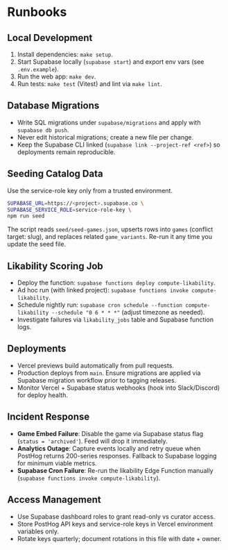 # Runbooks

## Local Development
1. Install dependencies: `make setup`.
2. Start Supabase locally (`supabase start`) and export env vars (see `.env.example`).
3. Run the web app: `make dev`.
4. Run tests: `make test` (Vitest) and lint via `make lint`.

## Database Migrations
- Write SQL migrations under `supabase/migrations` and apply with `supabase db push`.
- Never edit historical migrations; create a new file per change.
- Keep the Supabase CLI linked (`supabase link --project-ref <ref>`) so deployments remain reproducible.

## Seeding Catalog Data
Use the service-role key only from a trusted environment.

```bash
SUPABASE_URL=https://<project>.supabase.co \
SUPABASE_SERVICE_ROLE=service-role-key \
npm run seed
```

The script reads `seed/seed-games.json`, upserts rows into `games` (conflict target: slug), and replaces related `game_variants`. Re-run it any time you update the seed file.

## Likability Scoring Job
- Deploy the function: `supabase functions deploy compute-likability`.
- Ad hoc run (with linked project): `supabase functions invoke compute-likability`.
- Schedule nightly run: `supabase cron schedule --function compute-likability --schedule "0 6 * * *"` (adjust timezone as needed).
- Investigate failures via `likability_jobs` table and Supabase function logs.

## Deployments
- Vercel previews build automatically from pull requests.
- Production deploys from `main`. Ensure migrations are applied via Supabase migration workflow prior to tagging releases.
- Monitor Vercel + Supabase status webhooks (hook into Slack/Discord) for deploy health.

## Incident Response
- **Game Embed Failure**: Disable the game via Supabase status flag (`status = 'archived'`). Feed will drop it immediately.
- **Analytics Outage**: Capture events locally and retry queue when PostHog returns 200-series responses. Fallback to Supabase logging for minimum viable metrics.
- **Supabase Cron Failure**: Re-run the likability Edge Function manually (`supabase functions invoke compute-likability`).

## Access Management
- Use Supabase dashboard roles to grant read-only vs curator access.
- Store PostHog API keys and service-role keys in Vercel environment variables only.
- Rotate keys quarterly; document rotations in this file with date + owner.
